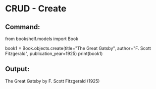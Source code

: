 # CRUD - Create

## Command:
from bookshelf.models import Book

book1 = Book.objects.create(title="The Great Gatsby", author="F. Scott Fitzgerald", publication_year=1925)
print(book1)

## Output:
The Great Gatsby by F. Scott Fitzgerald (1925)
